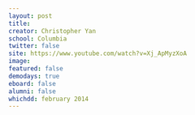 ```yaml
---
layout: post
title: 
creator: Christopher Yan
school: Columbia
twitter: false
site: https://www.youtube.com/watch?v=Xj_ApMyzXoA
image:
featured: false
demodays: true
eboard: false
alumni: false
whichdd: february 2014
---
```

